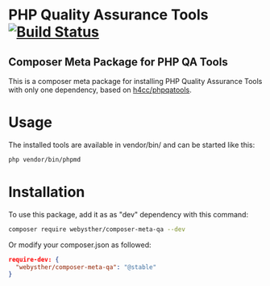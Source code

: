 PHP Quality Assurance Tools [![Build Status](https://travis-ci.org/Webysther/composer-meta-qas.png?branch=master)](https://travis-ci.org/Webysther/composer-meta-qa)
==========

## Composer Meta Package for PHP QA Tools

This is a composer meta package for installing PHP Quality Assurance Tools with only one dependency, based on [h4cc/phpqatools](https://github.com/h4cc/phpqatools).

# Usage

The installed tools are available in vendor/bin/ and can be started like this:

```bash
php vendor/bin/phpmd
```

# Installation

To use this package, add it as as "dev" dependency with this command:

```bash
composer require webysther/composer-meta-qa --dev
```

Or modify your composer.json as followed:

```json
require-dev: {
  "webysther/composer-meta-qa": "@stable"
}
```